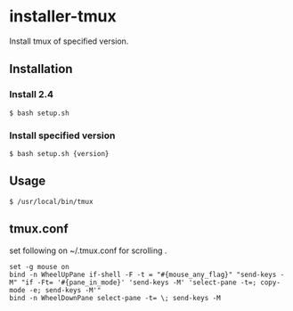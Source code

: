 # installer-tmux
Install tmux of specified version.

## Installation

### Install 2.4

```
$ bash setup.sh
```

### Install specified version

```
$ bash setup.sh {version}
```

## Usage

```
$ /usr/local/bin/tmux
```

## tmux.conf
set following on ~/.tmux.conf for scrolling .

```
set -g mouse on
bind -n WheelUpPane if-shell -F -t = "#{mouse_any_flag}" "send-keys -M" "if -Ft= '#{pane_in_mode}' 'send-keys -M' 'select-pane -t=; copy-mode -e; send-keys -M'"
bind -n WheelDownPane select-pane -t= \; send-keys -M
```
